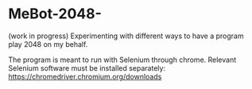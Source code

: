 # MeBot-2048-
(work in progress)
Experimenting with different ways to have a program play 2048 on my behalf.

The program is meant to run with Selenium through chrome. Relevant Selenium software must be installed separately:
https://chromedriver.chromium.org/downloads
